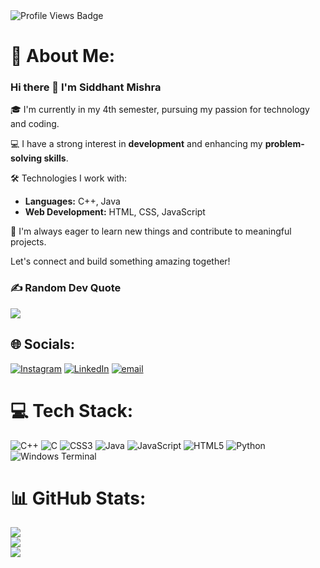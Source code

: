 <img src="https://komarev.com/ghpvc/?username=Siddhant-0207&style=flat&color=blue&label=PROFILE+VIEWS&abbreviated=true" alt="Profile Views Badge" />

# 💫 About Me:
### Hi there 👋 I'm Siddhant Mishra

🎓 I'm currently in my 4th semester, pursuing my passion for technology and coding.

💻 I have a strong interest in **development** and enhancing my **problem-solving skills**.

🛠️ Technologies I work with:
- **Languages:** C++, Java
- **Web Development:** HTML, CSS, JavaScript

📌 I'm always eager to learn new things and contribute to meaningful projects.

Let's connect and build something amazing together!

### ✍️ Random Dev Quote
![](https://quotes-github-readme.vercel.app/api?type=vetical&theme=dark)

## 🌐 Socials:
[![Instagram](https://img.shields.io/badge/Instagram-%23E4405F.svg?logo=Instagram&logoColor=white)](https://instagram.com/_siddhant02__) [![LinkedIn](https://img.shields.io/badge/LinkedIn-%230077B5.svg?logo=linkedin&logoColor=white)](https://linkedin.com/in/siddhant-mishra-20b231291) [![email](https://img.shields.io/badge/Email-D14836?logo=gmail&logoColor=white)](mailto:123siddhantm@gmail.com) 

# 💻 Tech Stack:
![C++](https://img.shields.io/badge/c++-%2300599C.svg?style=plastic&logo=c%2B%2B&logoColor=white) ![C](https://img.shields.io/badge/c-%2300599C.svg?style=plastic&logo=c&logoColor=white) ![CSS3](https://img.shields.io/badge/css3-%231572B6.svg?style=plastic&logo=css3&logoColor=white) ![Java](https://img.shields.io/badge/java-%23ED8B00.svg?style=plastic&logo=openjdk&logoColor=white) ![JavaScript](https://img.shields.io/badge/javascript-%23323330.svg?style=plastic&logo=javascript&logoColor=%23F7DF1E) ![HTML5](https://img.shields.io/badge/html5-%23E34F26.svg?style=plastic&logo=html5&logoColor=white) ![Python](https://img.shields.io/badge/python-3670A0?style=plastic&logo=python&logoColor=ffdd54) ![Windows Terminal](https://img.shields.io/badge/Windows%20Terminal-%234D4D4D.svg?style=plastic&logo=windows-terminal&logoColor=white)
# 📊 GitHub Stats:
![](https://github-readme-stats.vercel.app/api?username=Siddhant-0207&theme=tokyonight&hide_border=false&include_all_commits=false&count_private=false)<br/>
![](https://nirzak-streak-stats.vercel.app/?user=Siddhant-0207&theme=tokyonight&hide_border=false)<br/>
![](https://github-readme-stats.vercel.app/api/top-langs/?username=Siddhant-0207&theme=tokyonight&hide_border=false&include_all_commits=false&count_private=false&layout=compact)

